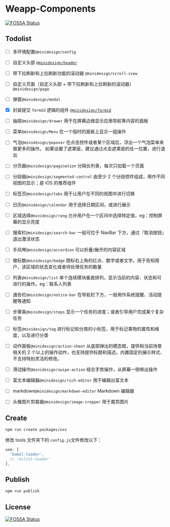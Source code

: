 # Weapp-Components

[![FOSSA Status](https://app.fossa.io/api/projects/git%2Bgithub.com%2Fkiruya%2Fweapp-components.svg?type=shield)](https://app.fossa.io/projects/git%2Bgithub.com%2Fkiruya%2Fweapp-components?ref=badge_shield)

## Todolist

- [ ] 多环境配置`@minidesign/config`

- [ ] 自定义头部 [`@minidesign/header`](https://github.com/kiruya/minidesign/tree/master/packages/header)
- [ ] 带下拉刷新和上拉刷新功能的滚动器 `@minidesign/scroll-view`
- [ ] 自定义页面（自定义头部 + 带下拉刷新和上拉刷新的滚动器） `@minidesign/page`
- [ ] 弹窗`@minidesign/modal`
- [x] 封装提交 `formId` 逻辑的组件 [`@minidesign/formid`](https://github.com/kiruya/minidesign/tree/master/packages/formid)
- [ ] 抽屉`@minidesign/drawer` 用于在屏幕边缘显示应用导航等内容的面板
- [ ] 菜单`@minidesign/Menu` 在一个临时的面板上显示一组操作
- [ ] 气泡`@minidesign/popover` 在点击控件或者某个区域后，浮出一个气泡菜单来做更多的操作。 如果设置了遮罩层，建议通过点击遮罩层的任一位置，进行退出
- [ ] 分页器`@minidesign/pagination` 分隔长列表，每次只加载一个页面
- [ ] 分段器`@minidesign/segmented-control` 由至少 2 个分段控件组成，用作不同视图的显示；是 iOS 的推荐组件
- [ ] 标签页`@minidesign/tabs` 用于让用户在不同的视图中进行切换
- [ ] 日历`@minidesign/calendar` 用于选择日期区间，或进行展示
- [ ] 区域选择`@minidesign/rang` 允许用户在一个区间中选择特定值，eg：控制屏幕的显示亮度
- [ ] 搜索栏`@minidesign/search-bar` 一般可位于 NavBar 下方，通过『取消按钮』退出激活状态
- [ ] 手风琴`@minidesign/accordion` 可以折叠/展开的内容区域
- [ ] 徽标数`@minidesign/badge` 图标右上角的红点、数字或者文字。用于告知用户，该区域的状态变化或者待处理任务的数量
- [ ] 列表`@minidesign/list` 单个连续模块垂直排列，显示当前的内容、状态和可进行的操作。eg：联系人列表
- [ ] 通告栏`@minidesign/notice-bar` 在导航栏下方，一般用作系统提醒、活动提醒等通知
- [ ] 步骤条`@minidesign/steps` 显示一个任务的进度；或者引导用户完成某个复杂任务
- [ ] 标签`@minidesign/tag` 进行标记和分类的小标签，用于标记事物的属性和维度，以及进行分类
- [ ] 动作面板`@minidesign/action-sheet` 从底部弹出的模态框，提供和当前场景相关的 2 个以上的操作动作，也支持提供标题和描述。内置固定的展示样式、不支持特别灵活的修改。
- [ ] 滑动操作`@minidesign/swipe-action` 结合手势操作，从屏幕一侧唤出操作
- [ ] 富文本编辑器`@minidesign/rich-editor` 用于编辑出富文本
- [ ] markdown`@minidesign/markdown-editor` Markdown 编辑器
- [ ] 头像图片剪裁器`@minidesign/image-cropper` 用于裁剪图片

## Create

```bash
npm run create packages/xxx
```

修改 tools 文件夹下的 `config.js`文件修改以下：

```javascript
use: [
  'babel-loader',
  // 'eslint-loader'
],
```

## Publish

```bash
npm run publish
```

## License

[![FOSSA Status](https://app.fossa.io/api/projects/git%2Bgithub.com%2Fkiruya%2Fweapp-components.svg?type=large)](https://app.fossa.io/projects/git%2Bgithub.com%2Fkiruya%2Fweapp-components?ref=badge_large)
